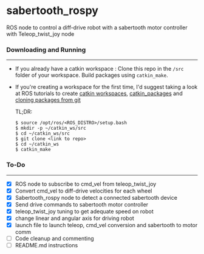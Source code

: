 # sabertooth_rospy

ROS node to control a diff-drive robot with a sabertooth motor controller with Teleop_twist_joy node

### Downloading and Running

---

- If you already have a catkin workspace : Clone this repo in the `/src` folder of your workspace. Build packages using `catkin_make`.

- If you're creating a workspace for the first time, I'd suggest taking a look at ROS tutorials to create [catkin workspaces](http://wiki.ros.org/catkin/Tutorials/create_a_workspace), [catkin_packages](http://wiki.ros.org/catkin/Tutorials/CreatingPackage) and [cloning packages from git](https://wiki.nps.edu/display/RC/Setting+up+a+ROS+package+from+Git)

  TL;DR:

  ```
  $ source /opt/ros/<ROS_DISTRO>/setup.bash
  $ mkdir -p ~/catkin_ws/src
  $ cd ~/catkin_ws/src
  $ git clone <link to repo>
  $ cd ~/catkin_ws
  $ catkin_make
  ```

### To-Do

---

- [x] ROS node to subscribe to cmd_vel from teleop_twist_joy
- [x] Convert cmd_vel to diff-drive velocities for each wheel
- [x] Sabertooth_rospy node to detect a connected sabertooth device
- [x] Send drive commands to sabertooth motor controller
- [x] teleop_twist_joy tuning to get adequate speed on robot
- [x] change linear and angular axis for driving robot
- [x] launch file to launch teleop, cmd_vel conversion and sabertooth to motor comm
- [ ] Code cleanup and commenting
- [ ] README.md instructions
